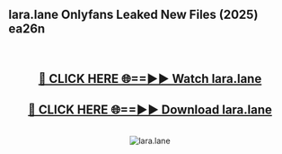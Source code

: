 <h2>lara.lane Onlyfans Leaked New Files (2025) ea26n</h2>
<br>
<div align="center">
<h2><a href="https://mediafiles.top/lara.lane&ref=git" rel="nofollow">🔴 CLICK HERE 🌐==►► Watch lara.lane</a></h2>
<h2><a href="https://mediafiles.top/lara.lane&ref=git" rel="nofollow">🔴 CLICK HERE 🌐==►► Download lara.lane</a></h2>
<br>
<a href="https://mediafiles.top/lara.lane&ref=git" rel="nofollow" data-target="animated-image.originalLink"><img src="https://i.ibb.co.com/xMMVF88/686577567.gif" alt="lara.lane" style="max-width: 100%; display: inline-block;" data-target="animated-image.originalImage"></a>
</div>
<br>
<br>